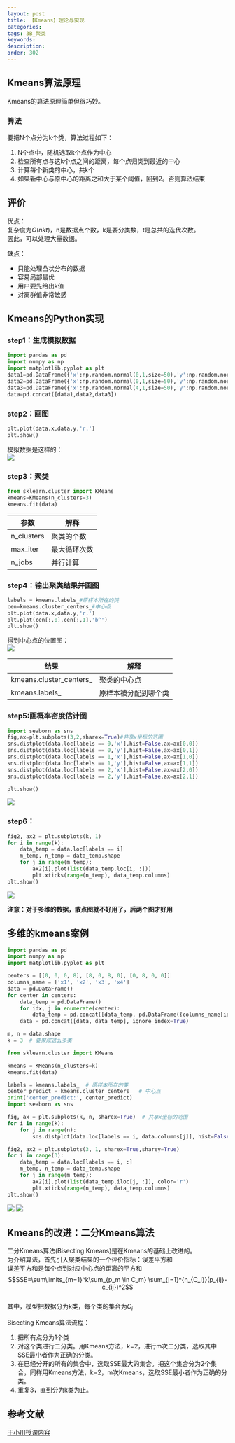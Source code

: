 ```yaml
---
layout: post
title: 【Kmeans】理论与实现
categories:
tags: 3B_聚类
keywords:
description:
order: 302
---
```


## Kmeans算法原理

Kmeans的算法原理简单但很巧妙。  
### 算法
要把N个点分为k个类，算法过程如下：
1. N个点中，随机选取k个点作为中心
2. 检查所有点与这k个点之间的距离，每个点归类到最近的中心
3. 计算每个新类的中心，共k个
4. 如果新中心与原中心的距离之和大于某个阈值，回到2。否则算法结束

## 评价
优点：  
复杂度为$O(nkt)$，n是数据点个数，k是要分类数，t是总共的迭代次数。  
因此，可以处理大量数据。  

缺点：  
- 只能处理凸状分布的数据
- 容易局部最优
- 用户要先给出k值
- 对离群值非常敏感

## Kmeans的Python实现

### step1：生成模拟数据

```py
import pandas as pd
import numpy as np
import matplotlib.pyplot as plt
data1=pd.DataFrame({'x':np.random.normal(0,1,size=50),'y':np.random.normal(0,1,size=50)})
data2=pd.DataFrame({'x':np.random.normal(0,1,size=50),'y':np.random.normal(8,1,size=50)})
data3=pd.DataFrame({'x':np.random.normal(4,1,size=50),'y':np.random.normal(4,1,size=50)})
data=pd.concat([data1,data2,data3])
```


### step2：画图
```py
plt.plot(data.x,data.y,'r.')
plt.show()
```
模拟数据是这样的：  
<img src='http://www.guofei.site/public/postimg/kmeans1.png'>

### step3：聚类
```py
from sklearn.cluster import KMeans
kmeans=KMeans(n_clusters=3)
kmeans.fit(data)
```

|参数|解释|
|--|--|
|n_clusters|聚类的个数|
|max_iter|最大循环次数|
|n_jobs|并行计算|

### step4：输出聚类结果并画图
```py
labels = kmeans.labels_#原样本所在的类
cen=kmeans.cluster_centers_#中心点
plt.plot(data.x,data.y,'r.')
plt.plot(cen[:,0],cen[:,1],'b^')
plt.show()
```
得到中心点的位置图：  
<img src='http://www.guofei.site/public/postimg/kmeans2.png'>




|结果|解释|
|--|--|
|kmeans.cluster_centers_|聚类的中心点|
|kmeans.labels_|原样本被分配到哪个类|

### step5:画概率密度估计图  

```py
import seaborn as sns
fig,ax=plt.subplots(3,2,sharex=True)#共享x坐标的范围
sns.distplot(data.loc[labels == 0,'x'],hist=False,ax=ax[0,0])
sns.distplot(data.loc[labels == 0,'y'],hist=False,ax=ax[0,1])
sns.distplot(data.loc[labels == 1,'x'],hist=False,ax=ax[1,0])
sns.distplot(data.loc[labels == 1,'y'],hist=False,ax=ax[1,1])
sns.distplot(data.loc[labels == 2,'x'],hist=False,ax=ax[2,0])
sns.distplot(data.loc[labels == 2,'y'],hist=False,ax=ax[2,1])

plt.show()
```

<img src='http://www.guofei.site/public/postimg/kmeans3.png'>

### step6：

```py
fig2, ax2 = plt.subplots(k, 1)
for i in range(k):
    data_temp = data.loc[labels == i]
    m_temp, n_temp = data_temp.shape
    for j in range(m_temp):
        ax2[i].plot(list(data_temp.loc[i, :]))
        plt.xticks(range(n_temp), data_temp.columns)
plt.show()
```

<img src='http://www.guofei.site/public/postimg/kmeans4.png'>  

**注意：对于多维的数据，散点图就不好用了，后两个图才好用**  

## 多维的kmeans案例


```py
import pandas as pd
import numpy as np
import matplotlib.pyplot as plt

centers = [[0, 0, 0, 8], [8, 0, 8, 0], [0, 8, 0, 0]]
columns_name = ['x1', 'x2', 'x3', 'x4']
data = pd.DataFrame()
for center in centers:
    data_temp = pd.DataFrame()
    for idx, j in enumerate(center):
        data_temp = pd.concat([data_temp, pd.DataFrame({columns_name[idx]: np.random.normal(j, size=50)})], axis=1)
    data = pd.concat([data, data_temp], ignore_index=True)

m, n = data.shape
k = 3  # 要聚成这么多类

from sklearn.cluster import KMeans

kmeans = KMeans(n_clusters=k)
kmeans.fit(data)

labels = kmeans.labels_  # 原样本所在的类
center_predict = kmeans.cluster_centers_  # 中心点
print('center_predict:', center_predict)
import seaborn as sns

fig, ax = plt.subplots(k, n, sharex=True)  # 共享x坐标的范围
for i in range(k):
    for j in range(n):
        sns.distplot(data.loc[labels == i, data.columns[j]], hist=False, ax=ax[i, j])

fig2, ax2 = plt.subplots(3, 1, sharex=True,sharey=True)
for i in range(3):
    data_temp = data.loc[labels == i, :]
    m_temp, n_temp = data_temp.shape
    for j in range(m_temp):
        ax2[i].plot(list(data_temp.iloc[j, :]), color='r')
        plt.xticks(range(n_temp), data_temp.columns)
plt.show()
```

<img src='http://www.guofei.site/public/postimg/kmeans5.png'>  

<img src='http://www.guofei.site/public/postimg/kmeans6.png'>  

## Kmeans的改进：二分Kmeans算法  
二分Kmeans算法(Bisecting Kmeans)是在Kmeans的基础上改进的。    
为介绍算法，首先引入聚类结果的一个评价指标：误差平方和  
误差平方和是每个点到对应中心点的距离的平方和   
$$SSE=\sum\limits_{m=1}^k\sum_{p_m \in C_m} \sum_{j=1}^{n_{C_i}}(p_{ij}-c_{ij})^2$$    
其中，模型把数据分为k类，每个类的集合为$C_i$    

Bisecting Kmeans算法流程：
1. 把所有点分为1个类
2. 对这个类进行二分类。用Kmeans方法，k=2，进行m次二分类，选取其中SSE最小者作为正确的分类。
3. 在已经分开的所有的集合中，选取SSE最大的集合。把这个集合分为2个集合，同样用Kmeans方法，k=2，m次Kmeans，选取SSE最小者作为正确的分类。
4. 重复3，直到分为k类为止。



## 参考文献

[王小川授课内容](https://weibo.com/hgsz2003)
